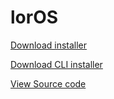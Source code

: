 # lorOS

[Download installer](about:blank)

[Download CLI installer](https://github.com/Quadrid/lorOS/releases/download/v0.1/lorOS.zip)

[View Source code](https://github.com/Quadrid/lorOS)
